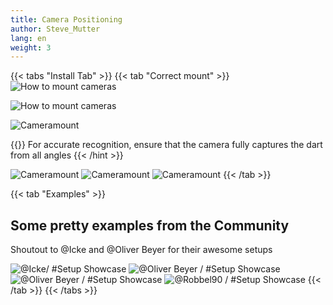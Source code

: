 ```yaml
---
title: Camera Positioning
author: Steve_Mutter
lang: en
weight: 3
---
```


{{< tabs "Install Tab" >}}
{{< tab "Correct mount" >}}
![How to mount cameras](/camera-mount/images/camera_mount_final.png)

![How to mount cameras](/camera-mount/images/camera_mount_side.png)

![Cameramount](/camera-mount/images/Dartboard_Plasma.jpg)

{{<hint type=info icon=gdoc_info_outline >}}
For accurate recognition, ensure that the camera fully captures the dart from all angles
{{< /hint >}}

![Cameramount](/camera-mount/images/dartboard_arrow_ex_1.png)
![Cameramount](/camera-mount/images/dartboard_arrow_ex_2.png)
![Cameramount](/camera-mount/images/dartboard_arrow_ex_3.png)
{{< /tab >}}

{{< tab "Examples" >}}

## Some pretty examples from the Community

[comment]: <> (Ask for Permission to use the Images from @Icke and @Oliver Beyer via Discord DM / No Response yet)
[comment]: <> (@Oliver Beyer has consented to the use of his images)
[comment]: <> (@Icke has consented to the use of his images)

Shoutout to @Icke and @Oliver Beyer for their awesome setups

![@Icke/ #Setup Showcase](/camera-mount/images/camera_mount_example_1.jpg)
![@Oliver Beyer / #Setup Showcase](/camera-mount/images/camera_mount_example_2.jpg)
![@Oliver Beyer / #Setup Showcase](/camera-mount/images/camera_mount_example_3.jpg)
![@Robbel90 / #Setup Showcase](/camera-mount/images/camera_mount_example_4.jpg)
{{< /tab >}}
{{< /tabs >}}
